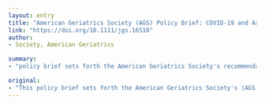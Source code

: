 ```yaml
---
layout: entry
title: "American Geriatrics Society (AGS) Policy Brief: COVID-19 and Assisted Living Facilities"
link: "https://doi.org/10.1111/jgs.16510"
author:
- Society, American Geriatrics

summary:
- "policy brief sets forth the American Geriatrics Society's recommendations to guide federal, state, and local governments during the COVID-19 pandemic. It focuses on the need for personal protective equipment (PPE), access to testing, public health support for infection control, and workforce training. The AGS continues to review guidance set forth in peer-reviewed articles. This brief is based on the situation and any federal guidance or actions as of April 15, 2020. A separate AGS policy brief is focused on ALFs in assisted living facilities in the U.S. guidelines to guide government when making decisions about care for older adults."

original:
- "This policy brief sets forth the American Geriatrics Society's (AGS's) recommendations to guide federal, state, and local governments when making decisions about care for older adults in assisted living facilities (ALFs) during the COVID-19 pandemic. It focuses on the need for personal protective equipment (PPE), access to testing, public health support for infection control, and workforce training. The AGS continues to review guidance set forth in peer-reviewed articles, as well as ongoing and updated guidance from the U.S. Department of Health and Human Services (HHS), the Centers for Medicare & Medicaid Services (CMS), the Centers for Disease Control and Prevention (CDC), and other key agencies. This brief is based on the situation and any federal guidance or actions as of April 15, 2020. Joining a separate AGS policy brief on COVID-19 in nursing homes (DOI: 10.1111/jgs.16477), this brief is focused on ALFs, given that varied structure and staffing can impact their response to COVID-19. This article is protected by copyright. All rights reserved."
---
```


